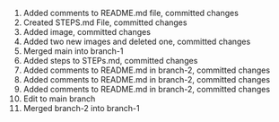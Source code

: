 1. Added comments to README.md file, committed changes
2. Created STEPS.md File, committed changes 
3. Added image, committed changes
4. Added two new images and deleted one, committed changes
5. Merged main into branch-1
6. Added steps to STEPs.md, committed changes
7. Added comments to README.md in branch-2, committed changes
8. Added comments to README.md in branch-2, committed changes
9. Added comments to README.md in branch-2, committed changes
10. Edit to main branch 
11. Merged branch-2 into branch-1